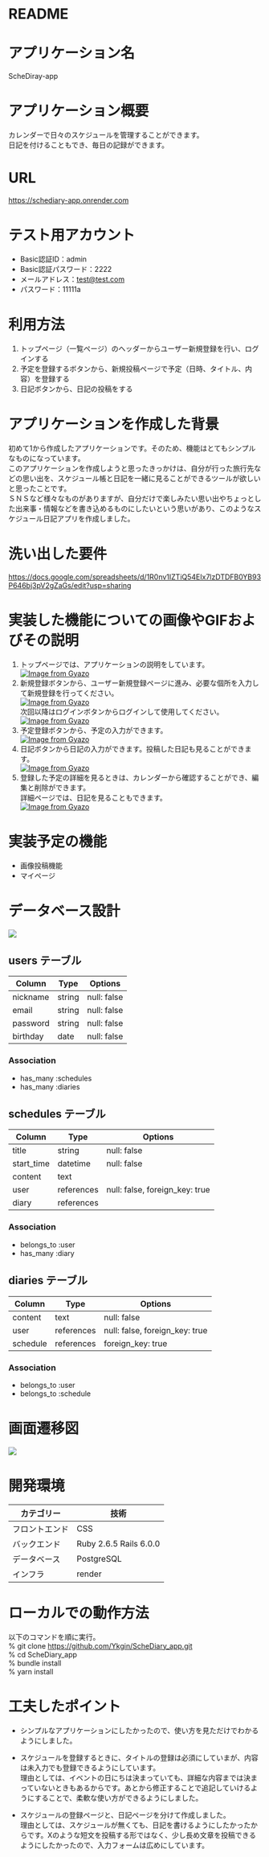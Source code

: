 # README

# アプリケーション名
  ScheDiray-app

# アプリケーション概要
  カレンダーで日々のスケジュールを管理することができます。  
  日記を付けることもでき、毎日の記録ができます。

# URL
  https://schediary-app.onrender.com

# テスト用アカウント
- Basic認証ID：admin  
- Basic認証パスワード：2222  
- メールアドレス：test@test.com  
- パスワード：11111a  

# 利用方法
  1. トップページ（一覧ページ）のヘッダーからユーザー新規登録を行い、ログインする
  2. 予定を登録するボタンから、新規投稿ページで予定（日時、タイトル、内容）を登録する
  3. 日記ボタンから、日記の投稿をする

# アプリケーションを作成した背景
  初めて1から作成したアプリケーションです。そのため、機能はとてもシンプルなものになっています。  
  このアプリケーションを作成しようと思ったきっかけは、自分が行った旅行先などの思い出を、スケジュール帳と日記を一緒に見ることができるツールが欲しいと思ったことです。  
  ＳＮＳなど様々なものがありますが、自分だけで楽しみたい思い出やちょっとした出来事・情報などを書き込めるものにしたいという思いがあり、このようなスケジュール日記アプリを作成しました。

# 洗い出した要件
  https://docs.google.com/spreadsheets/d/1R0nv1IZTiQ54EIx7lzDTDFB0YB93P646bj3pV2gZaGs/edit?usp=sharing

# 実装した機能についての画像やGIFおよびその説明
  1. トップページでは、アプリケーションの説明をしています。  
  [![Image from Gyazo](https://i.gyazo.com/f30ed525256763e3f3d6f9b1ef1f6e33.png)](https://gyazo.com/f30ed525256763e3f3d6f9b1ef1f6e33)
  2. 新規登録ボタンから、ユーザー新規登録ページに進み、必要な個所を入力して新規登録を行ってください。  
  [![Image from Gyazo](https://i.gyazo.com/a53c910eb03529c048c6f38046183b61.png)](https://gyazo.com/a53c910eb03529c048c6f38046183b61)  
  次回以降はログインボタンからログインして使用してください。  
  [![Image from Gyazo](https://i.gyazo.com/29db0903ceebacf525bfe4c5ccb0888e.png)](https://gyazo.com/29db0903ceebacf525bfe4c5ccb0888e)
  3. 予定登録ボタンから、予定の入力ができます。  
  [![Image from Gyazo](https://i.gyazo.com/1ef61d8f174c5efb60f2d0374788e671.png)](https://gyazo.com/1ef61d8f174c5efb60f2d0374788e671)
  4. 日記ボタンから日記の入力ができます。投稿した日記も見ることができます。  
  [![Image from Gyazo](https://i.gyazo.com/fcf81809f7534ecacf5dc3a2779b9d3c.png)](https://gyazo.com/fcf81809f7534ecacf5dc3a2779b9d3c)
  5. 登録した予定の詳細を見るときは、カレンダーから確認することができ、編集と削除ができます。  
     詳細ページでは、日記を見ることもできます。  
     [![Image from Gyazo](https://i.gyazo.com/ec08badbe3a024827bd2391fa6a613bc.png)](https://gyazo.com/ec08badbe3a024827bd2391fa6a613bc)

# 実装予定の機能
- 画像投稿機能  
- マイページ


# データベース設計
  ![](schediary.dio.png)

## users テーブル

| Column   | Type    | Options     |
| -------- | ------- | ----------- |
| nickname | string  | null: false |
| email    | string  | null: false |
| password | string  | null: false |
| birthday | date    | null: false |

### Association
- has_many :schedules
- has_many :diaries

## schedules テーブル
| Column     | Type       | Options                        |
| ---------- | ---------- | ------------------------------ |
| title      | string     | null: false                    |
| start_time | datetime   | null: false                    |
| content    | text       |                                |
| user       | references | null: false, foreign_key: true |
| diary      | references |                                |

### Association
- belongs_to :user
- has_many :diary


## diaries テーブル
| Column   | Type       | Options                        |
| -------- | ---------- | ------------------------------ |
| content  | text       | null: false                    |
| user     | references | null: false, foreign_key: true |
| schedule | references | foreign_key: true              |

### Association
- belongs_to :user
- belongs_to :schedule

# 画面遷移図
  ![](schediary-page.dio.png)

# 開発環境
| カテゴリー     | 技術                   |
| --------------| -----------------------|
| フロントエンド |  CSS                   |
| バックエンド   | Ruby 2.6.5 Rails 6.0.0 |
| データベース   | PostgreSQL             |
| インフラ       | render                 |


# ローカルでの動作方法
以下のコマンドを順に実行。  
% git clone https://github.com/Ykgin/ScheDiary_app.git  
% cd ScheDiary_app  
% bundle install  
% yarn install


# 工夫したポイント
- シンプルなアプリケーションにしたかったので、使い方を見ただけでわかるようにしました。  

- スケジュールを登録するときに、タイトルの登録は必須にしていまが、内容は未入力でも登録できるようにしています。  
理由としては、イベントの日にちは決まっていても、詳細な内容までは決まっていないときもあるからです。あとから修正することで追記していけるようにすることで、柔軟な使い方ができるようにしました。  

- スケジュールの登録ページと、日記ページを分けて作成しました。  
理由としては、スケジュールが無くても、日記を書けるようにしたかったからです。Xのような短文を投稿する形ではなく、少し長め文章を投稿できるようにしたかったので、入力フォームは広めにしています。  




